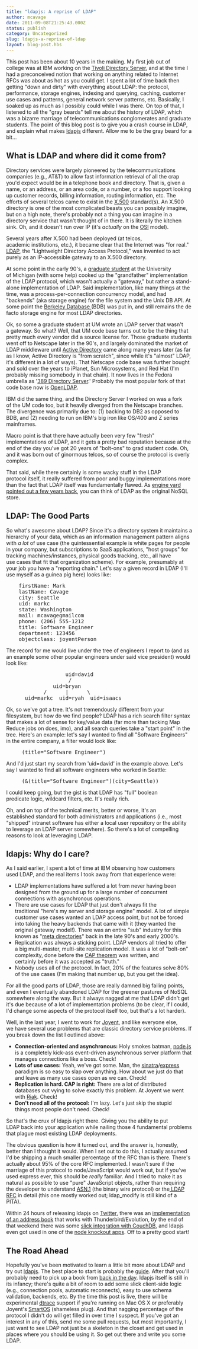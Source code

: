 ```yaml
---
title: "ldapjs: A reprise of LDAP"
author: mcavage
date: 2011-09-08T21:25:43.000Z
status: publish
category: Uncategorized
slug: ldapjs-a-reprise-of-ldap
layout: blog-post.hbs
---
```


This post has been about 10 years in the making. My first job out of college was at IBM working on the <a title="Tivoli Directory Server" href="http://www-01.ibm.com/software/tivoli/products/directory-server/">Tivoli Directory Server</a>, and at the time I had a preconceived notion that working on anything related to Internet RFCs was about as hot as you could get. I spent a lot of time back then getting "down and dirty" with everything about LDAP: the protocol, performance, storage engines, indexing and querying, caching, customer use cases and patterns, general network server patterns, etc. Basically, I soaked up as much as I possibly could while I was there. On top of that, I listened to all the "gray beards" tell me about the history of LDAP, which was a bizarre marriage of telecommunications conglomerates and graduate students. The point of this blog post is to give you a crash course in LDAP, and explain what makes <a title="ldapjs" href="http://ldapjs.org">ldapjs</a> different. Allow me to be the gray beard for a bit...
<h2>What is LDAP and where did it come from?</h2>

Directory services were largely pioneered by the telecommunications companies (e.g., AT&amp;T) to allow fast information retrieval of all the crap you'd expect would be in a telephone book and directory. That is, given a name, or an address, or an area code, or a number, or a foo support looking up customer records, billing information, routing information, etc. The efforts of several telcos came to exist in the <a title="X.500" href="http://en.wikipedia.org/wiki/X.500">X.500</a> standard(s). An X.500 directory is one of the most complicated beasts you can possibly imagine, but on a high note, there's
probably not a thing you can imagine in a directory service that wasn't thought of in there. It is literally the kitchen sink. Oh, and it doesn't run over IP (it's <em>actually</em> on the <a title="OSI Model" href="http://en.wikipedia.org/wiki/OSI_model">OSI</a> model).

Several years after X.500 had been deployed (at telcos, academic institutions, etc.), it became clear that the Internet was "for real." <a title="LDAP" href="http://en.wikipedia.org/wiki/Lightweight_Directory_Access_Protocol">LDAP</a>, the "Lightweight Directory Access Protocol," was invented to act purely as an IP-accessible gateway to an X.500 directory.

At some point in the early 90's, a <a title="Tim Howes" href="http://en.wikipedia.org/wiki/Tim_Howes">graduate student</a> at the University of Michigan (with some help) cooked up the "grandfather" implementation of the LDAP protocol, which wasn't actually a "gateway," but rather a stand-alone implementation of LDAP. Said implementation, like many things at the time, was a process-per-connection concurrency model, and had "backends" (aka storage engine) for the file system and the Unix DB API. At some point the <a title="Berkeley Database" href="http://www.oracle.com/technetwork/database/berkeleydb/index.html">Berkeley Database </a>(BDB) was put in, and still remains the de facto storage engine for most LDAP directories.

Ok, so some a graduate student at UM wrote an LDAP server that wasn't a gateway. So what? Well, that UM code base turns out to be the thing that pretty much every vendor did a source license for. Those graduate students went off to Netscape later in the 90's, and largely dominated the market of LDAP middleware until <a title="Active Directory" href="http://en.wikipedia.org/wiki/Active_Directory">Active Directory</a> came along many years later (as far as I know, Active Directory is "from scratch", since while it's "almost" LDAP, it's different in a lot of ways). That Netscape code base was further bought and sold over the years to iPlanet, Sun Microsystems, and Red Hat (I'm probably missing somebody in that chain). It now lives in the Fedora umbrella as '<a title="389 Directory Server" href="http://directory.fedoraproject.org/">389 Directory Server</a>.' Probably the most popular fork of that code base now is <a title="OpenLDAP" href="http://www.openldap.org/">OpenLDAP</a>.

IBM did the same thing, and the Directory Server I worked on was a fork of the UM code too, but it heavily diverged from the Netscape branches. The divergence was primarily due to: (1) backing to DB2 as opposed to BDB, and (2) needing to run on IBM's big iron like OS/400 and Z series mainframes.

Macro point is that there have actually been very few "fresh" implementations of LDAP, and it gets a pretty bad reputation because at the end of the day you've got 20 years of "bolt-ons" to grad student code. Oh, and it was born out of ginormous telcos, so of course the protocol is overly complex.

That said, while there certainly is some wacky stuff in the LDAP protocol itself, it really suffered from poor and buggy implementations more than the fact that LDAP itself was fundamentally flawed. As <a title="Engine Yard LDAP" href="http://www.engineyard.com/blog/2009/ldap-directories-the-forgotten-nosql/">engine yard pointed out a few years back</a>, you can think of LDAP as the original NoSQL store.
<h2>LDAP: The Good Parts</h2>

So what's awesome about LDAP? Since it's a directory system it maintains a hierarchy of your data, which as an information management pattern aligns
with _a lot_ of use case (the quintessential example is white pages for people in your company, but subscriptions to SaaS applications, "host groups"
for tracking machines/instances, physical goods tracking, etc., all have use cases that fit that organization scheme). For example, presumably at your job
you have a "reporting chain." Let's say a given record in LDAP (I'll use myself as a guinea pig here) looks like:
<pre>    firstName: Mark
    lastName: Cavage
    city: Seattle
    uid: markc
    state: Washington
    mail: mcavagegmailcom
    phone: (206) 555-1212
    title: Software Engineer
    department: 123456
    objectclass: joyentPerson</pre>
The record for me would live under the tree of engineers I report to (and as an example some other popular engineers under said vice president) would look like:
<pre>                   uid=david
                    /
               uid=bryan
            /      |      \
      uid=markc  uid=ryah  uid=isaacs</pre>
Ok, so we've got a tree. It's not tremendously different from your filesystem, but how do we find people? LDAP has a rich search filter syntax that makes a lot of sense for key/value data (far more than tacking Map Reduce jobs on does, imo), and all search queries take a "start point" in the tree. Here's an example: let's say I wanted to find all "Software Engineers" in the entire company, a filter would look like:
<pre>     (title="Software Engineer")</pre>
And I'd just start my search from 'uid=david' in the example above. Let's say I wanted to find all software engineers who worked in Seattle:
<pre>     (&amp;(title="Software Engineer")(city=Seattle))</pre>
I could keep going, but the gist is that LDAP has "full" boolean predicate logic, wildcard filters, etc. It's really rich.

Oh, and on top of the technical merits, better or worse, it's an established standard for both administrators and applications (i.e., most "shipped" intranet software has either a local user repository or the ability to leverage an LDAP server somewhere). So there's a lot of compelling reasons to look at leveraging LDAP.
<h2>ldapjs: Why do I care?</h2>

As I said earlier, I spent a lot of time at IBM observing how customers used LDAP, and the real items I took away from that experience were:
<ul>
	<li>LDAP implementations have suffered a lot from never having been designed from the ground up for a large number of concurrent connections with asynchronous operations.</li>
	<li>There are use cases for LDAP that just don't always fit the traditional "here's my server and storage engine" model. A lot of simple customer use cases wanted an LDAP access point, but not be forced into taking the heavy backends that came with it (they wanted the original gateway model!). There was an entire "sub" industry for this known as "<a title="Metadirectory" href="http://en.wikipedia.org/wiki/Metadirectory">meta directories</a>" back in the late 90's and early 2000's.</li>
	<li>Replication was always a sticking point. LDAP vendors all tried to offer a big multi-master, multi-site replication model. It was a lot of "bolt-on" complexity, done before the <a title="CAP Theorem" href="http://en.wikipedia.org/wiki/CAP_theorem">CAP theorem</a> was written, and certainly before it was accepted as "truth."</li>
	<li>Nobody uses all of the protocol. In fact, 20% of the features solve 80% of the use cases (I'm making that number up, but you get the idea).</li>
</ul>

For all the good parts of LDAP, those are really damned big failing points, and even I eventually abandoned LDAP for the greener pastures of NoSQL somewhere
along the way. But it always nagged at me that LDAP didn't get it's due because of a lot of implementation problems (to be clear, if I could, I'd change some
aspects of the protocol itself too, but that's a lot harder).

Well, in the last year, I went to work for <a title="Joyent" href="http://www.joyent.com/">Joyent</a>, and like everyone else, we have several use problems that are classic directory service problems. If you break down the list I outlined above:
<ul>
	<li><strong>Connection-oriented and asynchronous:</strong> Holy smokes batman, <a title="node.js" href="https://nodejs.org/">node.js</a> is a completely kick-ass event-driven asynchronous server platform that manages connections like a boss. Check!</li>
	<li><strong>Lots of use cases:</strong> Yeah, we've got some. Man, the <a title="sinatra" href="http://www.sinatrarb.com/">sinatra</a>/<a title="express" href="http://expressjs.com/">express</a> paradigm is so easy to slap over anything. How about we just do that and leave as many use cases open as we can. Check!</li>
	<li><strong>Replication is hard. CAP is right:</strong> There are a lot of distributed databases out vying to solve exactly this problem. At Joyent we went with <a title="Riak" href="http://www.basho.com/">Riak</a>. Check!</li>
	<li><strong>Don't need all of the protocol:</strong> I'm lazy. Let's just skip the stupid things most people don't need. Check!</li>
</ul>

So that's the crux of ldapjs right there. Giving you the ability to put LDAP back into your application while nailing those 4 fundamental problems that plague most existing LDAP deployments.

The obvious question is how it turned out, and the answer is, honestly, better than I thought it would. When I set out to do this, I actually assumed I'd be shipping a much smaller percentage of the RFC than is there. There's actually about 95% of the core RFC implemented. I wasn't sure if the marriage of this protocol to node/JavaScript would work out, but if you've used express ever, this should be _really_ familiar. And I tried to make it as natural as possible to use "pure" JavaScript objects, rather than requiring the developer to understand <a title="ASN.1" href="http://en.wikipedia.org/wiki/Abstract_Syntax_Notation_One">ASN.1</a> (the binary wire protocol) or the<a title="RFC 4510" href="http://tools.ietf.org/html/rfc4510"> LDAP RFC</a> in detail (this one mostly worked out; ldap_modify is still kind of a PITA).

Within 24 hours of releasing ldapjs on <a title="twitter" href="http://twitter.com/#!/mcavage/status/106767571012952064">Twitter</a>, there was an <a title="github ldapjs address book" href="https://gist.github.com/1173999">implementation of an address book</a> that works with Thunderbird/Evolution, by the end of that weekend there was some <a href="http://i.imgur.com/uR16U.png">slick integration with CouchDB</a>, and ldapjs even got used in one of the <a href="http://twitter.com/#!/jheusala/status/108977708649811970">node knockout apps</a>. Off to a pretty good start!

<h2>The Road Ahead</h2>

Hopefully you've been motivated to learn a little bit more about LDAP and try out <a href="http://ldapjs.org">ldapjs</a>. The best place to start is probably the <a title="ldapjs guide" href="http://ldapjs.org/guide.html">guide</a>. After that you'll probably need to pick up a book from <a href="http://www.amazon.com/Understanding-Deploying-LDAP-Directory-Services/dp/0672323168">back in the day</a>. ldapjs itself is still in its infancy; there's quite a bit of room to add some slick client-side logic (e.g., connection pools, automatic reconnects), easy to use schema validation, backends, etc. By the time this post is live, there will be experimental <a href="http://en.wikipedia.org/wiki/DTrace">dtrace</a> support if you're running on Mac OS X or preferably Joyent's <a href="http://smartos.org/">SmartOS</a> (shameless plug). And that nagging percentage of the protocol I didn't do will get filled in over time I suspect. If you've got an interest in any of this, send me some pull requests, but most importantly, I just want to see LDAP not just be a skeleton in the closet and get used in places where you should be using it. So get out there and write you some LDAP.
